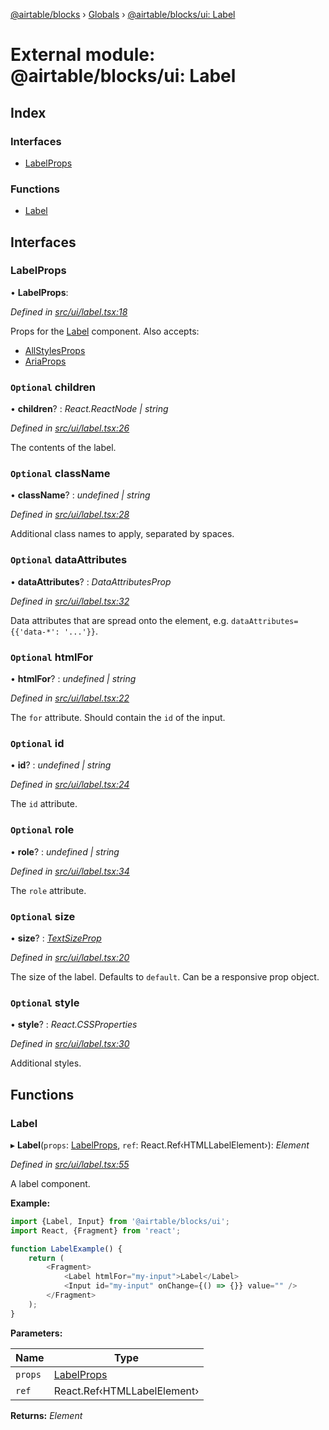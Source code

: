 [@airtable/blocks](../README.md) › [Globals](../globals.md) ›
[@airtable/blocks/ui: Label](_airtable_blocks_ui__label.md)

# External module: @airtable/blocks/ui: Label

## Index

### Interfaces

-   [LabelProps](_airtable_blocks_ui__label.md#labelprops)

### Functions

-   [Label](_airtable_blocks_ui__label.md#label)

## Interfaces

### LabelProps

• **LabelProps**:

_Defined in
[src/ui/label.tsx:18](https://github.com/airtable/blocks/blob/@airtable/blocks@0.0.36/packages/sdk/src/ui/label.tsx#L18)_

Props for the [Label](_airtable_blocks_ui__label.md#label) component. Also accepts:

-   [AllStylesProps](_airtable_blocks_ui_system__all_style_props.md#allstylesprops)
-   [AriaProps](_airtable_blocks_ui_types__aria_props.md#ariaprops)

### `Optional` children

• **children**? : _React.ReactNode | string_

_Defined in
[src/ui/label.tsx:26](https://github.com/airtable/blocks/blob/@airtable/blocks@0.0.36/packages/sdk/src/ui/label.tsx#L26)_

The contents of the label.

### `Optional` className

• **className**? : _undefined | string_

_Defined in
[src/ui/label.tsx:28](https://github.com/airtable/blocks/blob/@airtable/blocks@0.0.36/packages/sdk/src/ui/label.tsx#L28)_

Additional class names to apply, separated by spaces.

### `Optional` dataAttributes

• **dataAttributes**? : _DataAttributesProp_

_Defined in
[src/ui/label.tsx:32](https://github.com/airtable/blocks/blob/@airtable/blocks@0.0.36/packages/sdk/src/ui/label.tsx#L32)_

Data attributes that are spread onto the element, e.g. `dataAttributes={{'data-*': '...'}}`.

### `Optional` htmlFor

• **htmlFor**? : _undefined | string_

_Defined in
[src/ui/label.tsx:22](https://github.com/airtable/blocks/blob/@airtable/blocks@0.0.36/packages/sdk/src/ui/label.tsx#L22)_

The `for` attribute. Should contain the `id` of the input.

### `Optional` id

• **id**? : _undefined | string_

_Defined in
[src/ui/label.tsx:24](https://github.com/airtable/blocks/blob/@airtable/blocks@0.0.36/packages/sdk/src/ui/label.tsx#L24)_

The `id` attribute.

### `Optional` role

• **role**? : _undefined | string_

_Defined in
[src/ui/label.tsx:34](https://github.com/airtable/blocks/blob/@airtable/blocks@0.0.36/packages/sdk/src/ui/label.tsx#L34)_

The `role` attribute.

### `Optional` size

• **size**? : _[TextSizeProp](_airtable_blocks_ui__text.md#textsizeprop)_

_Defined in
[src/ui/label.tsx:20](https://github.com/airtable/blocks/blob/@airtable/blocks@0.0.36/packages/sdk/src/ui/label.tsx#L20)_

The size of the label. Defaults to `default`. Can be a responsive prop object.

### `Optional` style

• **style**? : _React.CSSProperties_

_Defined in
[src/ui/label.tsx:30](https://github.com/airtable/blocks/blob/@airtable/blocks@0.0.36/packages/sdk/src/ui/label.tsx#L30)_

Additional styles.

## Functions

### Label

▸ **Label**(`props`: [LabelProps](_airtable_blocks_ui__label.md#labelprops), `ref`:
React.Ref‹HTMLLabelElement›): _Element_

_Defined in
[src/ui/label.tsx:55](https://github.com/airtable/blocks/blob/@airtable/blocks@0.0.36/packages/sdk/src/ui/label.tsx#L55)_

A label component.

**Example:**

```js
import {Label, Input} from '@airtable/blocks/ui';
import React, {Fragment} from 'react';

function LabelExample() {
    return (
        <Fragment>
            <Label htmlFor="my-input">Label</Label>
            <Input id="my-input" onChange={() => {}} value="" />
        </Fragment>
    );
}
```

**Parameters:**

| Name    | Type                                                   |
| ------- | ------------------------------------------------------ |
| `props` | [LabelProps](_airtable_blocks_ui__label.md#labelprops) |
| `ref`   | React.Ref‹HTMLLabelElement›                            |

**Returns:** _Element_
